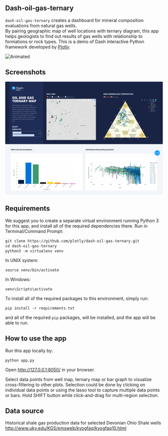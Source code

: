 ## Dash-oil-gas-ternary

`dash-oil-gas-ternary` creates a dashboard for mineral composition evaluations from natural gas wells.  
By pairing geographic map of well locations with ternary diagram, this app helps geologists to find out results of gas wells with relationship to formations or rock types.
This is a demo of Dash interactive Python framework developed by [Plotly](https//plot.ly/).

![Animated](apps/dash-oil-gas-ternary/assets/Screencast.gif)

## Screenshots
![initial](apps/dash-oil-gas-ternary/assets/Screenshot.png)


## Requirements
We suggest you to create a separate virtual environment running Python 3 for this app, and install all of the required dependencies there. Run in Terminal/Command Prompt:

```
git clone https://github.com/plotly/dash-oil-gas-ternary.git
cd dash-oil-gas-ternary
python3 -m virtualenv venv
```
In UNIX system: 

```
source venv/bin/activate
```
In Windows: 

```
venv\Scripts\activate
```

To install all of the required packages to this environment, simply run:

```
pip install -r requirements.txt
```

and all of the required `pip` packages, will be installed, and the app will be able to run.

## How to use the app
Run this app locally by:
```
python app.py
```
Open http://127.0.0.1:8050/ in your browser.

Select data points from well map, ternary map or bar graph to visualize cross-filtering to other plots.
Selection could be done by clicking on individual data points or using the lasso tool to capture multiple data points or bars. Hold SHIFT
button while click-and-drag for multi-region selection.

## Data source
Historical shale gas production data for selected Devonian Ohio Shale wells http://www.uky.edu/KGS/emsweb/kyogfaq/kyogfaq10.html
